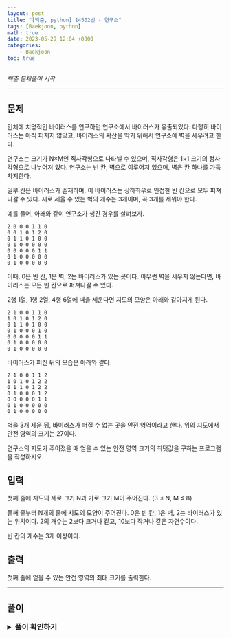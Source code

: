 ```yaml
---
layout: post
title: "[백준, python] 14502번 - 연구소"
tags: [Baekjoon, python]
math: true
date: 2023-05-29 12:04 +0800
categories:
    - Baekjoon
toc: true
---
```

_백준 문제풀이 시작_
* * *
## 문제
인체에 치명적인 바이러스를 연구하던 연구소에서 바이러스가 유출되었다. 다행히 바이러스는 아직 퍼지지 않았고, 바이러스의 확산을 막기 위해서 연구소에 벽을 세우려고 한다.

연구소는 크기가 N×M인 직사각형으로 나타낼 수 있으며, 직사각형은 1×1 크기의 정사각형으로 나누어져 있다. 연구소는 빈 칸, 벽으로 이루어져 있으며, 벽은 칸 하나를 가득 차지한다. 

일부 칸은 바이러스가 존재하며, 이 바이러스는 상하좌우로 인접한 빈 칸으로 모두 퍼져나갈 수 있다. 새로 세울 수 있는 벽의 개수는 3개이며, 꼭 3개를 세워야 한다.

예를 들어, 아래와 같이 연구소가 생긴 경우를 살펴보자.   
```
2 0 0 0 1 1 0
0 0 1 0 1 2 0
0 1 1 0 1 0 0
0 1 0 0 0 0 0
0 0 0 0 0 1 1
0 1 0 0 0 0 0
0 1 0 0 0 0 0
```
이때, 0은 빈 칸, 1은 벽, 2는 바이러스가 있는 곳이다. 아무런 벽을 세우지 않는다면, 바이러스는 모든 빈 칸으로 퍼져나갈 수 있다.

2행 1열, 1행 2열, 4행 6열에 벽을 세운다면 지도의 모양은 아래와 같아지게 된다.
```
2 1 0 0 1 1 0
1 0 1 0 1 2 0
0 1 1 0 1 0 0
0 1 0 0 0 1 0
0 0 0 0 0 1 1
0 1 0 0 0 0 0
0 1 0 0 0 0 0
```
바이러스가 퍼진 뒤의 모습은 아래와 같다.
```
2 1 0 0 1 1 2
1 0 1 0 1 2 2
0 1 1 0 1 2 2
0 1 0 0 0 1 2
0 0 0 0 0 1 1
0 1 0 0 0 0 0
0 1 0 0 0 0 0
```
벽을 3개 세운 뒤, 바이러스가 퍼질 수 없는 곳을 안전 영역이라고 한다. 위의 지도에서 안전 영역의 크기는 27이다.

연구소의 지도가 주어졌을 때 얻을 수 있는 안전 영역 크기의 최댓값을 구하는 프로그램을 작성하시오.
## 입력
첫째 줄에 지도의 세로 크기 N과 가로 크기 M이 주어진다. (3 ≤ N, M ≤ 8)

둘째 줄부터 N개의 줄에 지도의 모양이 주어진다. 0은 빈 칸, 1은 벽, 2는 바이러스가 있는 위치이다. 2의 개수는 2보다 크거나 같고, 10보다 작거나 같은 자연수이다.

빈 칸의 개수는 3개 이상이다.
## 출력
첫째 줄에 얻을 수 있는 안전 영역의 최대 크기를 출력한다.
* * *
## 풀이
<details>
<summary style="font-weight:bold; font-size:17px">풀이 확인하기</summary>
<div markdown="1">
  해당 문제는 DFS를 통해 풀 수 있다. 문제에서 제시한 지도의 넓이가 넓지 않으므로 벽을 세울 수 있는 모든 경우에 대해 바이러스를 DFS를 통해 퍼트리고 각 경우에 안전 영역이 얼마나 남는가를 계산해 가장 많이 안전 영역이 확보된 경우를 계산하여 출력하면 된다.

```python
import sys
input = sys.stdin.readline

n, m = map(int, input().rstrip().split())
lis = []
after = [[0] * m for _ in range(n)]

for _ in range(n):
    lis.append(list(map(int, input().rstrip().split())))

dx = [-1, 0, 1, 0]
dy = [0, 1, 0, -1]

result = 0

def virus(x, y):
    for i in range(4):
        nx = x + dx[i]
        ny = y + dy[i]

        if nx >= 0 and nx < n and ny >= 0 and ny < m:
            if(after[nx][ny] == 0):
                after[nx][ny] = 2
                virus(nx, ny)

def get_score():
    score = 0
    for i in range(n):
        for j in range(m):
            if(after[i][j] == 0):
                score += 1
    return score

def dfs(count):
    global result
    if count == 3:
        for i in range(n):
            for j in range(m):
                after[i][j] = lis[i][j]

        for i in range(n):
            for j in range(m):
                if after[i][j] == 2:
                    virus(i, j)
        
        result = max(result, get_score())
        return result
    
    for i in range(n):
        for j in range(m):
            if lis[i][j] == 0:
                lis[i][j] = 1
                count += 1
                dfs(count)
                lis[i][j] = 0
                count -= 1

dfs(0)
print(result)
```
</div>
</details>
